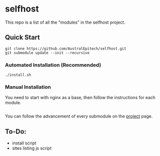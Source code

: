# selfhost
This repo is a list of all the "modules" in the selfhost project.

## Quick Start
```console
git clone https://github.com/AustralEpitech/selfhost.git
git submodule update --init --recursive
```

### Automated Installation (Recommended)
```console
./install.sh
```

### Manual Installation
You need to start with nginx as a base, then follow the instructions for each
module.
```console
```

You can follow the advancement of every submodule on the [project](https://github.com/users/AustralEpitech/projects/2) page.

## To-Do:
- install script
- sites listing js script
